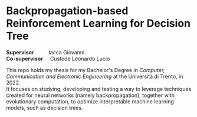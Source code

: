 # Backpropagation-based Reinforcement Learning for Decision Tree

**Supervisor**     &emsp;&emsp;&nbsp; Iacca Giovanni <br>
**Co-supervisor**  &nbsp;&nbsp;&nbsp; Custode Leonardo Lucio <br>

This repo holds my thesis for my Bachelor's Degree in _Computer, Communication and Electronic Engineering_ at the Università di Trento, in 2022. <br>
It focuses on studying, developing and testing a way to leverage techniques created for neural networks (namely backpropagation), together with evolutionary computation, to optimize interpretable machine learning models, such as decision trees.
